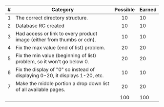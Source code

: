 
| # |  Category                                                                                           | Possible | Earned|
|---|-----------------------------------------------------------------------------------------------------|:--------:|:------|
| 1 | The correct directory structure.                                                                    |   10     |   10  |
| 2 | Database RC created                                                                                 |   10     |   10  |
| 3 | Had access or link to every product image (either from thumbs or cdn).                              |   10     |   10  |
| 4 | Fix the max value (end of list) problem.                                                            |   20     |   20  |
| 5 | Fix the min value (beginning of list) problem, so it won't go below 0.                              |   20     |   20  |
| 6 | Fix the display of "0" so instead of displaying 0-20, it displays 1-20, etc.                        |   10     |   10  |
| 7 | Make the middle portion a drop down list of all available pages.                                    |   20     |   20  |
|   |                                                                                                     |   100    |  100  |
